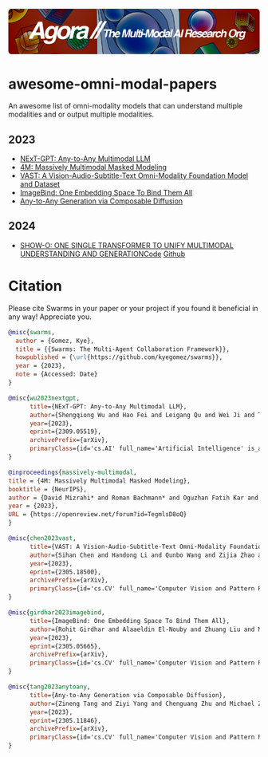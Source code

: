 [![Multi-Modality](agorabanner.png)](https://discord.gg/qUtxnK2NMf)

# awesome-omni-modal-papers
An awesome list of omni-modality models that can understand multiple modalities and or output multiple modalities. 

## 2023

- [NExT-GPT: Any-to-Any Multimodal LLM](https://arxiv.org/abs/2309.05519)
- [4M: Massively Multimodal Masked Modeling](https://arxiv.org/abs/2312.06647)
- [VAST: A Vision-Audio-Subtitle-Text Omni-Modality Foundation Model and Dataset](https://arxiv.org/abs/2305.18500)
- [ImageBind: One Embedding Space To Bind Them All](https://arxiv.org/abs/2305.05665)
- [Any-to-Any Generation via Composable Diffusion](https://arxiv.org/abs/2305.11846)

## 2024

- [SHOW-O: ONE SINGLE TRANSFORMER TO UNIFY MULTIMODAL UNDERSTANDING AND GENERATION](https://arxiv.org/pdf/2408.12528)[Code](https://github.com/showlab/Show-o) [Github](https://github.com/showlab/Show-o)


# Citation
Please cite Swarms in your paper or your project if you found it beneficial in any way! Appreciate you.

```bibtex
@misc{swarms,
  author = {Gomez, Kye},
  title = {{Swarms: The Multi-Agent Collaboration Framework}},
  howpublished = {\url{https://github.com/kyegomez/swarms}},
  year = {2023},
  note = {Accessed: Date}
}
```

```bibtex
@misc{wu2023nextgpt,
      title={NExT-GPT: Any-to-Any Multimodal LLM}, 
      author={Shengqiong Wu and Hao Fei and Leigang Qu and Wei Ji and Tat-Seng Chua},
      year={2023},
      eprint={2309.05519},
      archivePrefix={arXiv},
      primaryClass={id='cs.AI' full_name='Artificial Intelligence' is_active=True alt_name=None in_archive='cs' is_general=False description='Covers all areas of AI except Vision, Robotics, Machine Learning, Multiagent Systems, and Computation and Language (Natural Language Processing), which have separate subject areas. In particular, includes Expert Systems, Theorem Proving (although this may overlap with Logic in Computer Science), Knowledge Representation, Planning, and Uncertainty in AI. Roughly includes material in ACM Subject Classes I.2.0, I.2.1, I.2.3, I.2.4, I.2.8, and I.2.11.'}
}
```

```bibtex
@inproceedings{massively-multimodal,
title = {4M: Massively Multimodal Masked Modeling},
booktitle = {NeurIPS},
author = {David Mizrahi* and Roman Bachmann* and Oguzhan Fatih Kar and Teresa Yeo and Mingfei Gao and Afshin Dehghan and Amir Zamir},
year = {2023},
URL = {https://openreview.net/forum?id=TegmlsD8oQ}
}
```

```bibtex
@misc{chen2023vast,
      title={VAST: A Vision-Audio-Subtitle-Text Omni-Modality Foundation Model and Dataset}, 
      author={Sihan Chen and Handong Li and Qunbo Wang and Zijia Zhao and Mingzhen Sun and Xinxin Zhu and Jing Liu},
      year={2023},
      eprint={2305.18500},
      archivePrefix={arXiv},
      primaryClass={id='cs.CV' full_name='Computer Vision and Pattern Recognition' is_active=True alt_name=None in_archive='cs' is_general=False description='Covers image processing, computer vision, pattern recognition, and scene understanding. Roughly includes material in ACM Subject Classes I.2.10, I.4, and I.5.'}
}
```

```bibtex
@misc{girdhar2023imagebind,
      title={ImageBind: One Embedding Space To Bind Them All}, 
      author={Rohit Girdhar and Alaaeldin El-Nouby and Zhuang Liu and Mannat Singh and Kalyan Vasudev Alwala and Armand Joulin and Ishan Misra},
      year={2023},
      eprint={2305.05665},
      archivePrefix={arXiv},
      primaryClass={id='cs.CV' full_name='Computer Vision and Pattern Recognition' is_active=True alt_name=None in_archive='cs' is_general=False description='Covers image processing, computer vision, pattern recognition, and scene understanding. Roughly includes material in ACM Subject Classes I.2.10, I.4, and I.5.'}
}
```
```bibtex
@misc{tang2023anytoany,
      title={Any-to-Any Generation via Composable Diffusion}, 
      author={Zineng Tang and Ziyi Yang and Chenguang Zhu and Michael Zeng and Mohit Bansal},
      year={2023},
      eprint={2305.11846},
      archivePrefix={arXiv},
      primaryClass={id='cs.CV' full_name='Computer Vision and Pattern Recognition' is_active=True alt_name=None in_archive='cs' is_general=False description='Covers image processing, computer vision, pattern recognition, and scene understanding. Roughly includes material in ACM Subject Classes I.2.10, I.4, and I.5.'}
}
```
